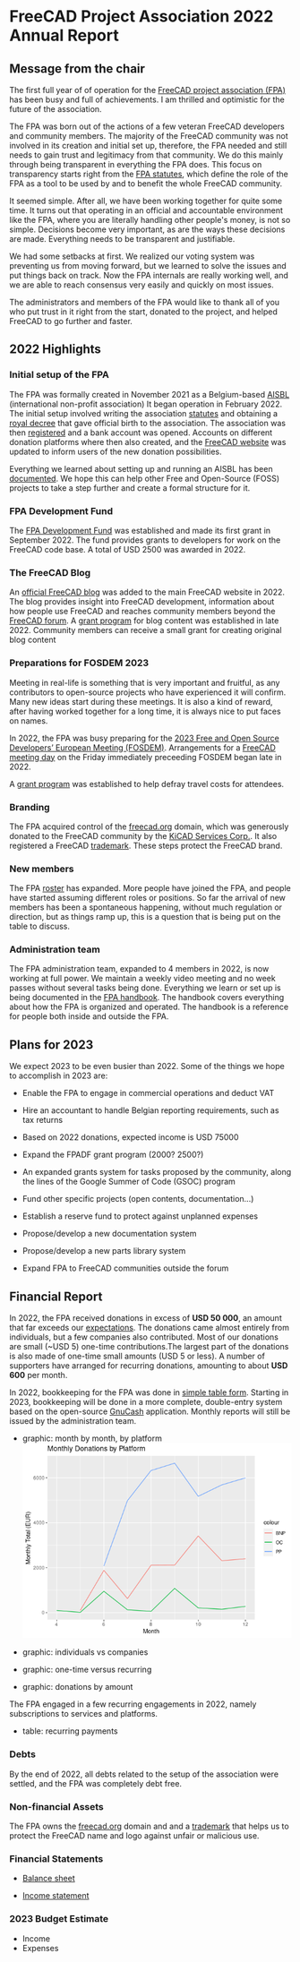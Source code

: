 # FreeCAD Project Association 2022 Annual Report

## Message from the chair

The first full year of of operation for the [FreeCAD project association (FPA)](https://fpa.freecad.org) has been busy and full of achievements.  I am thrilled and optimistic for the future of the association.

The FPA was born out of the actions of a few veteran FreeCAD developers and community members. The majority of the FreeCAD community was not involved in its creation and initial set up, therefore, the FPA needed and still needs to gain trust and legitimacy from that community. We do this mainly through being transparent in everything the FPA does. This focus on transparency starts right from the [FPA statutes](https://fpa.freecad.org/handbook/corporate/statutes.html), which define the role of the FPA as a tool to be used by and to benefit the whole FreeCAD community.

It seemed simple.  After all, we have been working together for quite some time.  It turns out that operating in an official and accountable environment like the FPA, where you are literally handling other people's money, is not so simple.  Decisions become very important, as are the ways these decisions are made.  Everything needs to be transparent and justifiable.

We had some setbacks at first.  We realized our voting system was preventing us from moving forward, but we learned to solve the issues and put things back on track.  Now the FPA internals are really working well, and we are able to reach consensus very easily and quickly on most issues.

The administrators and members of the FPA would like to thank all of you who put trust in it right from the start, donated to the project, and helped FreeCAD to go further and faster. 

## 2022 Highlights


### Initial setup of the FPA

The FPA was formally created in November 2021 as a Belgium-based [AISBL](https://justice.belgium.be/fr/themes_et_dossiers/societes_associations_et_fondations/associations/aisbl) (international non-profit association)  It began operation in February 2022. The initial setup involved writing the association [statutes](https://fpa.freecad.org/handbook/corporate/statutes.html) and obtaining a [royal decree](https://fpa.freecad.org/royal_decree.pdf) that gave official birth to the association. The association was then [registered](https://kbopub.economie.fgov.be/kbopub/toonondernemingps.html?lang=en&ondernemingsnummer=781867807) and a bank account was opened. Accounts on different donation platforms where then also created, and the [FreeCAD website](https://freecad.org) was updated to inform users of the new donation possibilities.

Everything we learned about setting up and running an AISBL has been [documented](https://fpa.freecad.org/handbook/corporate/aisbl_guide.html). We hope this can help other Free and Open-Source (FOSS) projects to take a step further and create a formal structure for it.


### FPA Development Fund

The [FPA Development Fund](https://fpa.freecad.org/programs/fpadf-announcement) was established and made its first grant in September 2022. The fund provides grants to developers for work on the FreeCAD code base. A total of USD 2500 was awarded in 2022.


### The FreeCAD Blog

An [official FreeCAD blog](https://blog.freecad.org) was added to the main FreeCAD website in 2022. The blog provides insight into FreeCAD development, information about how people use FreeCAD and reaches community members beyond the [FreeCAD forum](https://forum.freecad.org).  A [grant program](https://fpa.freecad.org/programs/blog-content) for blog content was established in late 2022.  Community members can receive a small grant for creating original blog content


### Preparations for FOSDEM 2023

Meeting in real-life is something that is very important and fruitful, as any contributors to open-source projects who have experienced it will confirm. Many new ideas start during these meetings. It is also a kind of reward, after having worked together for a long time, it is always nice to put faces on names.

In 2022, the FPA was busy preparing for the [2023 Free and Open Source Developers’ European Meeting (FOSDEM)](https://fosdem.org).  Arrangements for a [FreeCAD meeting day](https://fpa.freecad.org/programs/freecad-day-2023) on the Friday immediately preceeding FOSDEM began late in 2022.

A [grant program](https://fpa.freecad.org/programs/fosdem-travel-grants) was established to help defray travel costs for attendees.


### Branding

The FPA acquired control of the [freecad.org](https://freecad.org) domain, which was generously donated to the FreeCAD community by the [KiCAD Services Corp.](https://www.kipro-pcb.com/). It also registered a FreeCAD [trademark](https://fpa.freecad.org/trademark.pdf).  These steps protect the FreeCAD brand.


### New members

The FPA [roster](https://fpa.freecad.org/handbook/people/roster.html) has expanded. More people have joined the FPA, and people have started assuming different roles or positions. So far the arrival of new members has been a spontaneous happening, without much regulation or direction, but as things ramp up, this is a question that is being put on the table to discuss.


### Administration team

The FPA administration team, expanded to 4 members in 2022, is now working at full power. We maintain a weekly video meeting and no week passes without several tasks being done. Everything we learn or set up is being documented in the [FPA handbook](https://fpa.freecad.org/handbook). The handbook covers everything about how the FPA is organized and operated. The handbook is a reference for people both inside and outside the FPA.


## Plans for 2023

We expect 2023 to be even busier than 2022.  Some of the things we hope to accomplish in 2023 are:

* Enable the FPA to engage in commercial operations and deduct VAT

* Hire an accountant to handle Belgian reporting requirements, such as tax returns

* Based on 2022 donations, expected income is USD 75000

* Expand the FPADF grant program (2000? 2500?)

* An expanded grants system for tasks proposed by the community, along the lines of the Google Summer of Code (GSOC) program

* Fund other specific projects (open contents, documentation...)

* Establish a reserve fund to protect against unplanned expenses

* Propose/develop a new documentation system

* Propose/develop a new parts library system

* Expand FPA to FreeCAD communities outside the forum


## Financial Report

In 2022, the FPA received donations in excess of **USD 50 000**, an amount that far exceeds our [expectations](https://fpa.freecad.org/budgets/2022.html). The donations came almost entirely from individuals, but a few companies also contributed. Most of our donations are small (~USD 5) one-time contributions.The largest part of the donations is also made of one-time small amounts (USD 5 or less).  A number of supporters have arranged for recurring donations, amounting to about **USD 600** per month.

In 2022, bookkeeping for the FPA was done in [simple table form](https://fpa.freecad.org/reports/2022). Starting in 2023, bookkeeping will be done in a more complete, double-entry system based on the open-source [GnuCash](https://gnucash.org/) application. Monthly reports will still be issued by the administration team.

* graphic: month by month, by platform
![month by month, by platform](./DonationsByPlatform.png)

* graphic: individuals vs companies

* graphic: one-time versus recurring

* graphic: donations by amount

The FPA engaged in a few recurring engagements in 2022, namely subscriptions to services and platforms.

* table: recurring payments

### Debts

By the end of 2022, all debts related to the setup of the association were settled, and the FPA was completely debt free.


### Non-financial Assets

The FPA owns the [freecad.org](https://freecad.org) domain and and a [trademark](https://fpa.freecad.org/trademark.pdf) that helps us to protect the FreeCAD name and logo against unfair or malicious use.


### Financial Statements

* [Balance sheet](2022YearEndBalanceSheet.md)

* [Income statement](2022IncomeStatement.md)


### 2023 Budget Estimate

* Income
* Expenses
